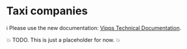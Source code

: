 <!-- START_METADATA
---
title: Taxi companies
pagination_next: null
pagination_prev: null
---
END_METADATA -->

# Taxi companies

<!-- START_COMMENT -->

ℹ️ Please use the new documentation:
[Vipps Technical Documentation](https://vippsas.github.io/vipps-developer-docs/).

<!-- END_COMMENT -->

💥 TODO. This is just a placeholder for now. 💥
